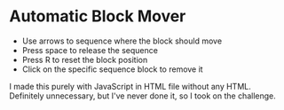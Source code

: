 # Automatic Block Mover

- Use arrows to sequence where the block should move
- Press space to release the sequence
- Press R to reset the block position
- Click on the specific sequence block to remove it

I made this purely with JavaScript in HTML file without any HTML.  
Definitely unnecessary, but I've never done it, so I took on the challenge.
